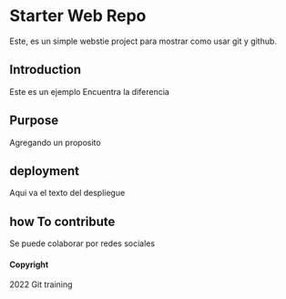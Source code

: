 # Starter Web Repo

Este, es un simple webstie project para mostrar como usar git y github.

## Introduction

Este es un ejemplo 
Encuentra la diferencia

## Purpose

Agregando un proposito

## deployment 

Aqui va el texto del despliegue

## how To contribute

Se puede colaborar por redes sociales

#### Copyright


2022 Git training
